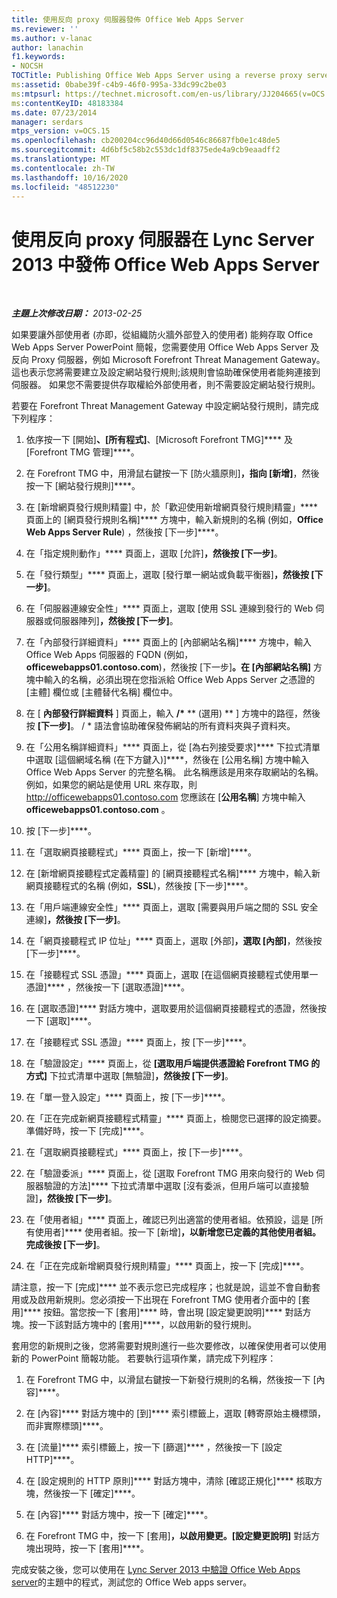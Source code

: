```yaml
---
title: 使用反向 proxy 伺服器發佈 Office Web Apps Server
ms.reviewer: ''
ms.author: v-lanac
author: lanachin
f1.keywords:
- NOCSH
TOCTitle: Publishing Office Web Apps Server using a reverse proxy server
ms:assetid: 0babe39f-c4b9-46f0-995a-33dc99c2be03
ms:mtpsurl: https://technet.microsoft.com/en-us/library/JJ204665(v=OCS.15)
ms:contentKeyID: 48183384
ms.date: 07/23/2014
manager: serdars
mtps_version: v=OCS.15
ms.openlocfilehash: cb200204cc96d40d66d0546c86687fb0e1c48de5
ms.sourcegitcommit: 4d6bf5c58b2c553dc1df8375ede4a9cb9eaadff2
ms.translationtype: MT
ms.contentlocale: zh-TW
ms.lasthandoff: 10/16/2020
ms.locfileid: "48512230"
---
```

# <a name="publishing-office-web-apps-server-in-lync-server-2013-using-a-reverse-proxy-server"></a>使用反向 proxy 伺服器在 Lync Server 2013 中發佈 Office Web Apps Server

<div data-xmlns="http://www.w3.org/1999/xhtml">

<div class="topic" data-xmlns="http://www.w3.org/1999/xhtml" data-msxsl="urn:schemas-microsoft-com:xslt" data-cs="https://msdn.microsoft.com/">

<div data-asp="https://msdn2.microsoft.com/asp">



</div>

<div id="mainSection">

<div id="mainBody">

<span> </span>

_**主題上次修改日期：** 2013-02-25_

如果要讓外部使用者 (亦即，從組織防火牆外部登入的使用者) 能夠存取 Office Web Apps Server PowerPoint 簡報，您需要使用 Office Web Apps Server 及反向 Proxy 伺服器，例如 Microsoft Forefront Threat Management Gateway。 這也表示您將需要建立及設定網站發行規則;該規則會協助確保使用者能夠連接到伺服器。 如果您不需要提供存取權給外部使用者，則不需要設定網站發行規則。

若要在 Forefront Threat Management Gateway 中設定網站發行規則，請完成下列程序：

1.  依序按一下 [開始]****、[所有程式]****、[Microsoft Forefront TMG]**** 及 [Forefront TMG 管理]****。

2.  在 Forefront TMG 中，用滑鼠右鍵按一下 [防火牆原則]****，指向 [新增]****，然後按一下 [網站發行規則]****。

3.  在 [新增網頁發行規則精靈] 中，於「歡迎使用新增網頁發行規則精靈」**** 頁面上的 [網頁發行規則名稱]**** 方塊中，輸入新規則的名稱 (例如，**Office Web Apps Server Rule**) ，然後按 [下一步]****。

4.  在「指定規則動作」**** 頁面上，選取 [允許]****，然後按 [下一步]****。

5.  在「發行類型」**** 頁面上，選取 [發行單一網站或負載平衡器]****，然後按 [下一步]****。

6.  在「伺服器連線安全性」**** 頁面上，選取 [使用 SSL 連線到發行的 Web 伺服器或伺服器陣列]****，然後按 [下一步]****。

7.  在「內部發行詳細資料」**** 頁面上的 [內部網站名稱]**** 方塊中，輸入 Office Web Apps 伺服器的 FQDN (例如，**officewebapps01.contoso.com**)，然後按 [下一步]****。在 [內部網站名稱]**** 方塊中輸入的名稱，必須出現在您指派給 Office Web Apps Server 之憑證的 [主體] 欄位或 [主體替代名稱] 欄位中。

8.  在 [ **內部發行詳細資料** ] 頁面上，輸入 **/\*** ** (選用) ** ] 方塊中的路徑，然後按 **[下一步]**。 / \* 語法會協助確保發佈網站的所有資料夾與子資料夾。

9.  在「公用名稱詳細資料」**** 頁面上，從 [為右列接受要求]**** 下拉式清單中選取 [這個網域名稱 (在下方鍵入)]****，然後在 [公用名稱] 方塊中輸入 Office Web Apps Server 的完整名稱。 此名稱應該是用來存取網站的名稱。 例如，如果您的網站是使用 URL 來存取，則 http://officewebapps01.contoso.com 您應該在 [**公用名稱**] 方塊中輸入**officewebapps01.contoso.com** 。

10. 按 [下一步]****。

11. 在「選取網頁接聽程式」**** 頁面上，按一下 [新增]****。

12. 在 [新增網頁接聽程式定義精靈] 的 [網頁接聽程式名稱]**** 方塊中，輸入新網頁接聽程式的名稱 (例如，**SSL**)，然後按 [下一步]****。

13. 在「用戶端連線安全性」**** 頁面上，選取 [需要與用戶端之間的 SSL 安全連線]****，然後按 [下一步]****。

14. 在「網頁接聽程式 IP 位址」**** 頁面上，選取 [外部]****，選取 [內部]****，然後按 [下一步]****。

15. 在「接聽程式 SSL 憑證」**** 頁面上，選取 [在這個網頁接聽程式使用單一憑證]**** ，然後按一下 [選取憑證]****。

16. 在 [選取憑證]**** 對話方塊中，選取要用於這個網頁接聽程式的憑證，然後按一下 [選取]****。

17. 在「接聽程式 SSL 憑證」**** 頁面上，按 [下一步]****。

18. 在「驗證設定」**** 頁面上，從 **[選取用戶端提供憑證給 Forefront TMG 的方式]** 下拉式清單中選取 [無驗證]****，然後按 [下一步]****。

19. 在「單一登入設定」**** 頁面上，按 [下一步]****。

20. 在「正在完成新網頁接聽程式精靈」**** 頁面上，檢閱您已選擇的設定摘要。準備好時，按一下 [完成]****。

21. 在「選取網頁接聽程式」**** 頁面上，按 [下一步]****。

22. 在「驗證委派」**** 頁面上，從 [選取 Forefront TMG 用來向發行的 Web 伺服器驗證的方法]**** 下拉式清單中選取 [沒有委派，但用戶端可以直接驗證]****，然後按 [下一步]****。

23. 在「使用者組」**** 頁面上，確認已列出適當的使用者組。依預設，這是 [所有使用者]**** 使用者組。按一下 [新增]****，以新增您已定義的其他使用者組。完成後按 [下一步]****。

24. 在「正在完成新增網頁發行規則精靈」**** 頁面上，按一下 [完成]****。

請注意，按一下 [完成]**** 並不表示您已完成程序；也就是說，這並不會自動套用或及啟用新規則。您必須按一下出現在 Forefront TMG 使用者介面中的 [套用]**** 按鈕。當您按一下 [套用]**** 時，會出現 [設定變更說明]**** 對話方塊。按一下該對話方塊中的 [套用]****，以啟用新的發行規則。

套用您的新規則之後，您將需要對規則進行一些次要修改，以確保使用者可以使用新的 PowerPoint 簡報功能。 若要執行這項作業，請完成下列程序：

1.  在 Forefront TMG 中，以滑鼠右鍵按一下新發行規則的名稱，然後按一下 [內容]****。

2.  在 [內容]**** 對話方塊中的 [到]**** 索引標籤上，選取 [轉寄原始主機標頭，而非實際標頭]****。

3.  在 [流量]**** 索引標籤上，按一下 [篩選]**** ，然後按一下 [設定 HTTP]****。

4.  在 [設定規則的 HTTP 原則]**** 對話方塊中，清除 [確認正規化]**** 核取方塊，然後按一下 [確定]****。

5.  在 [內容]**** 對話方塊中，按一下 [確定]****。

6.  在 Forefront TMG 中，按一下 [套用]****，以啟用變更。[設定變更說明]**** 對話方塊出現時，按一下 [套用]****。

完成安裝之後，您可以使用在 [Lync Server 2013 中驗證 Office Web Apps server](lync-server-2013-validating-the-configuration-of-office-web-apps-server.md)的主題中的程式，測試您的 Office Web apps server。

</div>

<span> </span>

</div>

</div>

</div>

